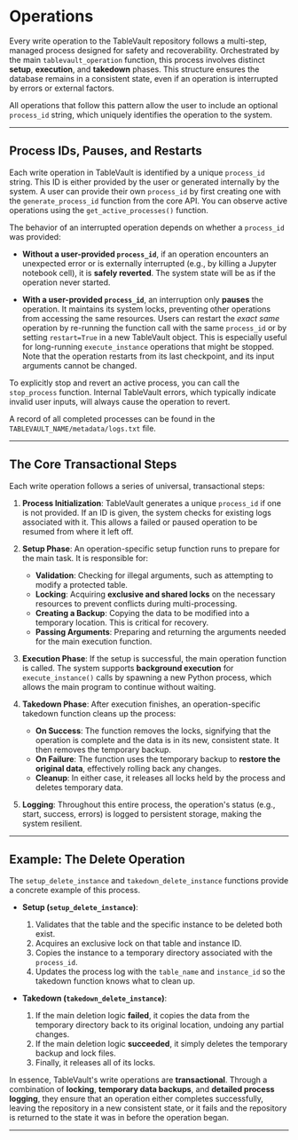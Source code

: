 # Operations

Every write operation to the TableVault repository follows a multi-step, managed process designed for safety and recoverability. Orchestrated by the main `tablevault_operation` function, this process involves distinct **setup**, **execution**, and **takedown** phases. This structure ensures the database remains in a consistent state, even if an operation is interrupted by errors or external factors.

All operations that follow this pattern allow the user to include an optional `process_id` string, which uniquely identifies the operation to the system.

---

## Process IDs, Pauses, and Restarts

Each write operation in TableVault is identified by a unique `process_id` string. This ID is either provided by the user or generated internally by the system. A user can provide their own `process_id` by first creating one with the `generate_process_id` function from the core API. You can observe active operations using the `get_active_processes()` function.

The behavior of an interrupted operation depends on whether a `process_id` was provided:

* **Without a user-provided `process_id`**, if an operation encounters an unexpected error or is externally interrupted (e.g., by killing a Jupyter notebook cell), it is **safely reverted**. The system state will be as if the operation never started.

* **With a user-provided `process_id`**, an interruption only **pauses** the operation. It maintains its system locks, preventing other operations from accessing the same resources. Users can restart the *exact same* operation by re-running the function call with the same `process_id` or by setting `restart=True` in a new TableVault object. This is especially useful for long-running `execute_instance` operations that might be stopped. Note that the operation restarts from its last checkpoint, and its input arguments cannot be changed.

To explicitly stop and revert an active process, you can call the `stop_process` function. Internal TableVault errors, which typically indicate invalid user inputs, will always cause the operation to revert.

A record of all completed processes can be found in the `TABLEVAULT_NAME/metadata/logs.txt` file.

---

## The Core Transactional Steps

Each write operation follows a series of universal, transactional steps:

1.  **Process Initialization**: TableVault generates a unique `process_id` if one is not provided. If an ID is given, the system checks for existing logs associated with it. This allows a failed or paused operation to be resumed from where it left off.

2.  **Setup Phase**: An operation-specific setup function runs to prepare for the main task. It is responsible for:
    * **Validation**: Checking for illegal arguments, such as attempting to modify a protected table.
    * **Locking**: Acquiring **exclusive and shared locks** on the necessary resources to prevent conflicts during multi-processing.
    * **Creating a Backup**: Copying the data to be modified into a temporary location. This is critical for recovery.
    * **Passing Arguments**: Preparing and returning the arguments needed for the main execution function.

3.  **Execution Phase**: If the setup is successful, the main operation function is called. The system supports **background execution** for `execute_instance()` calls by spawning a new Python process, which allows the main program to continue without waiting.

4.  **Takedown Phase**: After execution finishes, an operation-specific takedown function cleans up the process:
    * **On Success**: The function removes the locks, signifying that the operation is complete and the data is in its new, consistent state. It then removes the temporary backup.
    * **On Failure**: The function uses the temporary backup to **restore the original data**, effectively rolling back any changes.
    * **Cleanup**: In either case, it releases all locks held by the process and deletes temporary data.

5.  **Logging**: Throughout this entire process, the operation's status (e.g., start, success, errors) is logged to persistent storage, making the system resilient.

---

## Example: The Delete Operation

The `setup_delete_instance` and `takedown_delete_instance` functions provide a concrete example of this process.

* **Setup (`setup_delete_instance`)**:
    1.  Validates that the table and the specific instance to be deleted both exist.
    2.  Acquires an exclusive lock on that table and instance ID.
    3.  Copies the instance to a temporary directory associated with the `process_id`.
    4.  Updates the process log with the `table_name` and `instance_id` so the takedown function knows what to clean up.

* **Takedown (`takedown_delete_instance`)**:
    1.  If the main deletion logic **failed**, it copies the data from the temporary directory back to its original location, undoing any partial changes.
    2.  If the main deletion logic **succeeded**, it simply deletes the temporary backup and lock files.
    3.  Finally, it releases all of its locks.

In essence, TableVault's write operations are **transactional**. Through a combination of **locking**, **temporary data backups**, and **detailed process logging**, they ensure that an operation either completes successfully, leaving the repository in a new consistent state, or it fails and the repository is returned to the state it was in before the operation began.

---